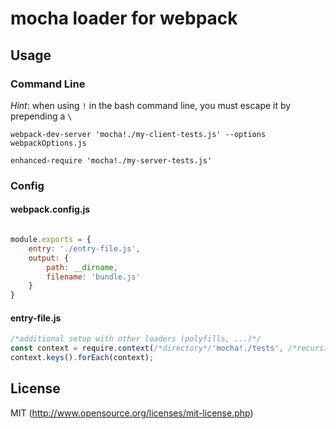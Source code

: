 # mocha loader for webpack

## Usage

### Command Line

*Hint*: when using `!` in the bash command line, you must escape it by prepending a `\`

``` text
webpack-dev-server 'mocha!./my-client-tests.js' --options webpackOptions.js
```

``` text
enhanced-require 'mocha!./my-server-tests.js'
```
### Config
#### webpack.config.js

```js

module.exports = {
    entry: './entry-file.js',
    output: {
        path: __dirname,
        filename: 'bundle.js'
    }
}
```

#### entry-file.js
```js
/*additional setup with other loaders (polyfills, ...)*/
const context = require.context(/*directory*/'mocha!./tests', /*recursive*/true, /*match files*//_test.js$/);
context.keys().forEach(context);
```

## License

MIT (http://www.opensource.org/licenses/mit-license.php)
